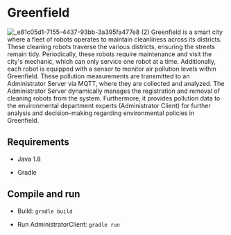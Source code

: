 # Greenfield
![_e81c05d1-7155-4437-93bb-3a395fa477e8 (2)](https://github.com/St3fDev/greenfield/assets/75563711/a2909a5c-4f03-4b27-8e40-7c045a98dec4)
Greenfield is a smart city where a fleet of robots operates to maintain cleanliness across its districts. These cleaning robots traverse the various districts, ensuring the streets remain tidy. Periodically, these robots require maintenance and visit the city's mechanic, which can only service one robot at a time. Additionally, each robot is equipped with a sensor to monitor air pollution levels within Greenfield. These pollution measurements are transmitted to an Administrator Server via MQTT, where they are collected and analyzed. The Administrator Server dynamically manages the registration and removal of cleaning robots from the system. Furthermore, it provides pollution data to the environmental department experts (Administrator Client) for further analysis and decision-making regarding environmental policies in Greenfield.
## Requirements

- Java 1.8 

- Gradle

## Compile and run

- Build: `gradle build`

- Run AdministratorClient: `gradle run`
